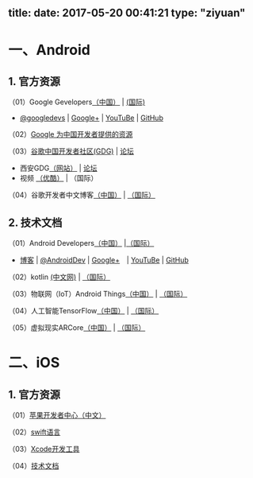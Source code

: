 title: 
date: 2017-05-20 00:41:21
type: "ziyuan"
---
# 一、Android #
## 1. 官方资源 ##
（01）Google Gevelopers[（中国）](https://developers.google.cn/) | [(国际)](https://developers.google.com/)

 - [@googledevs](https://twitter.com/googledevs) | [Google+](https://plus.google.com/+GoogleDevelopers/posts) | [YouTuBe](https://www.youtube.com/user/GoogleDevelopers) | [GitHub](https://github.com/google)

（02）[Google 为中国开发者提供的资源](https://developers.google.cn/china/)

（03）[谷歌中国开发者社区(GDG)](http://chinagdg.org/) |  [论坛](http://www.chinagdg.com/)

 - 西安GDG[（网站）](http://gdgxian.org/) | [论坛](http://www.chinagdg.com/forum-44-1.html)
 - 视频 [（优酷）](http://chinagdg.org/google-videos/) | （国际）

（04）谷歌开发者中文博客[（中国）](http://developers.googleblog.cn/) | [（国际）](https://developers.googleblog.com/)

## 2. 技术文档 ##
（01）Android Developers[（中国）](https://developer.android.google.cn/index.html) |[（国际）](https://developer.android.com/index.html)

 - [博客](https://android-developers.googleblog.com/) | [@AndroidDev](https://twitter.com/AndroidDev) | [Google+](https://plus.google.com/+AndroidDevelopers)　| [YouTuBe](https://www.youtube.com/user/androiddevelopers) | [GitHub](https://github.com/android)

（02）kotlin [(中文网)](https://www.kotlincn.net/) | [（国际）](https://kotlinlang.org/)

（03）物联网（IoT）Android Things[（中国）](https://developer.android.google.cn/things/index.html) | [（国际）](https://developer.android.com/things/index.html)

（04）人工智能TensorFlow[（中国）](https://tensorflow.google.cn/) | [（国际）](https://www.tensorflow.org/)

（05）虚拟现实ARCore[（中国）](https://developers.google.cn/ar/) | [（国际）](https://developers.google.com/ar/)



# 二、iOS #
## 1. 官方资源 ##
（01）[苹果开发者中心（中文）](https://developer.apple.com/cn/)

（02）[swift语言](https://developer.apple.com/swift/)

（03）[Xcode开发工具](https://developer.apple.com/cn/xcode/)

（04）[技术文档](https://developer.apple.com/documentation/)

